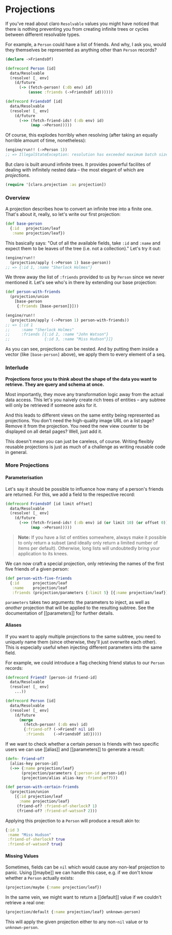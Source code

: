 # Projections

If you've read about claro `Resolvable` values you might have noticed that there
is nothing preventing you from creating infinite trees or cycles between
different resolvable types.

For example, a `Person` could have a list of friends. And why, I ask you, would
they themselves be represented as anything other than `Person` records?

```clojure
(declare ->FriendsOf)

(defrecord Person [id]
  data/Resolvable
  (resolve! [_ env]
    (d/future
      (-> (fetch-person! (:db env) id)
          (assoc :friends (->FriendsOf id))))))

(defrecord FriendsOf [id]
  data/Resolvable
  (resolve! [_ env]
    (d/future
      (->> (fetch-friend-ids! (:db env) id)
           (map ->Person)))))
```

Of course, this explodes horribly when resolving (after taking an equally
horrible amount of time, nonetheless):

```clojure
(engine/run!! (->Person 1))
;; => IllegalStateException: resolution has exceeded maximum batch size
```

But claro is built around infinite trees. It provides powerful facilites of
dealing with infinitely nested data – the most elegant of which are
_projections_.

```clojure
(require '[claro.projection :as projection])
```

### Overview

A projection describes how to convert an infinite tree into a finite one.
That's about it, really, so let's write our first projection:

```clojure
(def base-person
  {:id   projection/leaf
   :name projection/leaf})
```

This basically says: "Out of all the available fields, take `:id` and `:name`
and expect them to be leaves of the tree (i.e. not a collection)." Let's try it
out:

```clojure
(engine/run!!
  (projection/apply (->Person 1) base-person))
;; => {:id 1, :name "Sherlock Holmes"}
```

We threw away the list of `:friends` provided to us by `Person` since we never
mentioned it. Let's see who's in there by extending our base projection:

```clojure
(def person-with-friends
  (projection/union
    [base-person
     {:friends [base-person]}]))

(engine/run!!
  (projection/apply (->Person 1) person-with-friends))
;; => {:id 1
;;     :name "Sherlock Holmes"
;;     :friends [{:id 2, :name "John Watson"}
;;               {:id 3, :name "Miss Hudson"}]}
```

As you can see, projections can be nested. And by putting them inside a
vector (like `[base-person]` above), we apply them to every element of a seq.

### Interlude

__Projections force you to think about the shape of the data you want to
retrieve. They are query and schema at once.__

Most importantly, they move any transformation logic away from the actual data
access. This let's you naively create rich trees of entities – any subtree will
only be retrieved if someone asks for it.

And this leads to different views on the same entity being represented as
projections. You don't need the high-quality image URL on a list page? Remove it
from the projection. You need the new view counter to be displayed on all detail
pages? Well, just add it.

This doesn't mean you can just be careless, of course. Writing flexibly reusable
projections is just as much of a challenge as writing reusable code in general.

### More Projections

#### Parameterisation

Let's say it should be possible to influence how many of a person's friends are
returned. For this, we add a field to the respective record:

```clojure
(defrecord FriendsOf [id limit offset]
  data/Resolvable
  (resolve! [_ env]
    (d/future
      (->> (fetch-friend-ids! (:db env) id (or limit 10) (or offset 0))
           (map ->Person)))))
```

> __Note:__ If you have a list of entities somewhere, always make it possible to
> only return a subset (and ideally only return a limited number of items per
> default). Otherwise, long lists will undoubtedly bring your application to its
> knees.

We can now craft a special projection, only retrieving the names of the first
five friends of a given person:

```clojure
(def person-with-five-friends
  {:id      projection/leaf
   :name    projection/leaf
   :friends (projection/parameters {:limit 5} [{:name projection/leaf}])})
```

`parameters` takes two arguments: the parameters to inject, as well as _another_
projection that will be applied to the resulting subtree. See the documentation
of [[parameters]] for further details.

#### Aliases

If you want to apply multiple projections to the same subtree, you need to
uniquely name them (since otherwise, they'll just overwrite each other). This is
especially useful when injecting different parameters into the same field.

For example, we could introduce a flag checking friend status to our `Person`
records:

```clojure
(defrecord Friend? [person-id friend-id]
  data/Resolvable
  (resolve! [_ env]
    ...))

(defrecord Person [id]
  data/Resolvable
  (resolve! [_ env]
    (d/future
      (merge
        (fetch-person! (:db env) id)
        {:friend-of? (->Friend? nil id)
         :friends    (->FriendsOf id)}))))
```

If we want to check whether a certain person is friends with two specific users
we can use [[alias]] and [[parameters]] to generate a result:

```clojure
(defn- friend-of?
  [alias-key person-id]
  (->> {:name projection/leaf}
       (projection/parameters {:person-id person-id})
       (projection/alias alias-key :friend-of?)))

(def person-with-certain-friends
  (projection/union
    [{:id projection/leaf
      :name projection/leaf}
     (friend-of? :friend-of-sherlock? 1)
     (friend-of? :friend-of-watson? 2)))
```

Applying this projection to a `Person` will produce a result akin to:

```clojure
{:id 3
 :name "Miss Hudson"
 :friend-of-sherlock? true
 :friend-of-watson? true}
```

#### Missing Values

Sometimes, fields can be `nil` which would cause any non-leaf projection to
panic. Using [[maybe]] we can handle this case, e.g. if we don't know whether a
`Person` actually exists:

```clojure
(projection/maybe {:name projection/leaf})
```

In the same vein, we might want to return a [[default]] value if we couldn't
retrieve a real one:

```clojure
(projection/default {:name projection/leaf} unknown-person)
```

This will apply the given projection either to any non-`nil` value or to
`unknown-person`.
